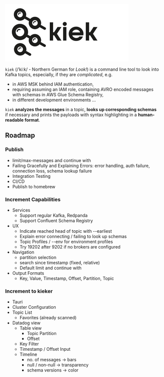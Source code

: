![kiek logo which is bascially the kafka logo with magnifying glasses instead of the circles](kiek.svg)

`kiek` (/ˈkiːk/ - Northern German for _Look!_) is a command line tool to look into Kafka topics, especially, if they are
_complicated_, e.g.

* in AWS MSK behind IAM authentication,
* requiring assuming an IAM role,
  containing AVRO encoded messages with schemas in AWS Glue Schema Registry,
* in different development environments ...

`kiek` **analyzes the messages** in a topic, **looks up corresponding schemas** if necessary and prints the payloads
with syntax highlighting in a **human-readable format**.

## Roadmap

### Publish

- limit/max-messages and continue with <enter>
- Failing Gracefully and Explaining Errors: error handling, auth failure, connection loss, schema lookup failure
- Integration Testing
- CI/CD
- Publish to homebrew

### Increment Capabilities

- Services
    - Support regular Kafka, Redpanda
    - Support Confluent Schema Registry
- UX
    - Indicate reached head of topic with --earliest
    - Explain error connecting / failing to look up schemas
    - Topic Profiles / --env for environment profiles
    - Try 19202 after 9202 if no brokers are configured
- Navigation
    - partition selection
    - search since timestamp (fixed, relative)
    - Default limit and continue with <enter>
- Output Formats
    - Key, Value, Timestamp, Offset, Partition, Topic

### Increment to kieker

- Tauri
- Cluster Configuration
- Topic List
    - Favorites (already scanned)
- Datadog view
    - Table view
        - Topic Partition
        - Offset
    - Key Filter
    - Timestamp / Offset Input
    - Timeline
        - no. of messages -> bars
        - null / non-null -> transparency
        - schema versions -> color